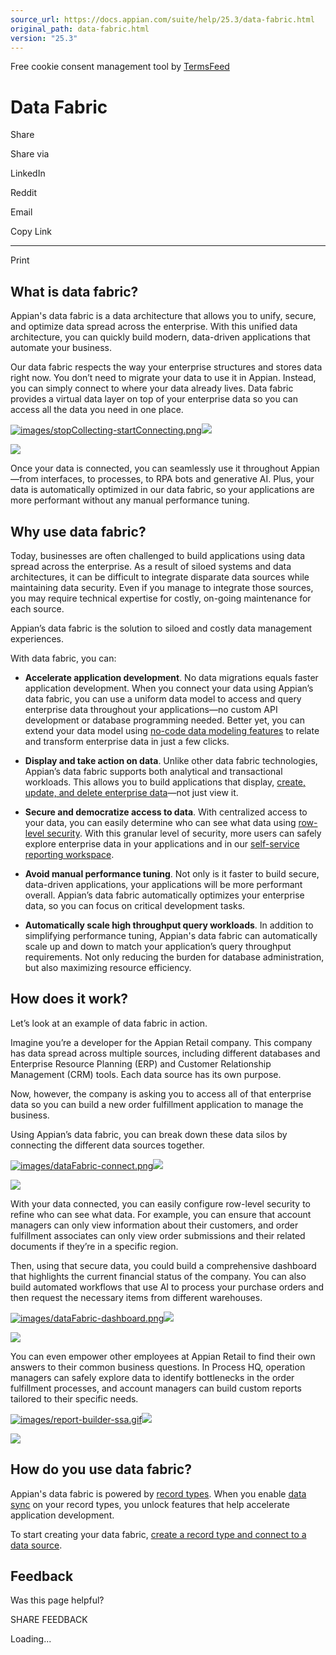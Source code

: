 ```yaml
---
source_url: https://docs.appian.com/suite/help/25.3/data-fabric.html
original_path: data-fabric.html
version: "25.3"
---
```


Free cookie consent management tool by [TermsFeed](https://www.termsfeed.com/)

# Data Fabric

Share

Share via

LinkedIn

Reddit

Email

Copy Link

* * *

Print

## What is data fabric?

Appian's data fabric is a data architecture that allows you to unify, secure, and optimize data spread across the enterprise. With this unified data architecture, you can quickly build modern, data-driven applications that automate your business.

Our data fabric respects the way your enterprise structures and stores data right now. You don’t need to migrate your data to use it in Appian. Instead, you can simply connect to where your data already lives. Data fabric provides a virtual data layer on top of your enterprise data so you can access all the data you need in one place.

[![images/stopCollecting-startConnecting.png](images/stopCollecting-startConnecting.png)![](/suite/help/25.3/images/rn/zoom_magnify_center.png)](#img438)

[![](images/stopCollecting-startConnecting.png)](#_)

Once your data is connected, you can seamlessly use it throughout Appian—from interfaces, to processes, to RPA bots and generative AI. Plus, your data is automatically optimized in our data fabric, so your applications are more performant without any manual performance tuning.

## Why use data fabric?

Today, businesses are often challenged to build applications using data spread across the enterprise. As a result of siloed systems and data architectures, it can be difficult to integrate disparate data sources while maintaining data security. Even if you manage to integrate those sources, you may require technical expertise for costly, on-going maintenance for each source.

Appian’s data fabric is the solution to siloed and costly data management experiences.

With data fabric, you can:

-   **Accelerate application development**. No data migrations equals faster application development. When you connect your data using Appian’s data fabric, you can use a uniform data model to access and query enterprise data throughout your applications—no custom API development or database programming needed. Better yet, you can extend your data model using [no-code data modeling features](about-data-sync.html#what-is-data-sync?) to relate and transform enterprise data in just a few clicks.

-   **Display and take action on data**. Unlike other data fabric technologies, Appian’s data fabric supports both analytical and transactional workloads. This allows you to build applications that display, [create, update, and delete enterprise data](manage-record-data.html)—not just view it.

-   **Secure and democratize access to data**. With centralized access to your data, you can easily determine who can see what data using [row-level security](record-level-security.html). With this granular level of security, more users can safely explore enterprise data in your applications and in our [self-service reporting workspace](allow-users-to-build-reports.html).

-   **Avoid manual performance tuning**. Not only is it faster to build secure, data-driven applications, your applications will be more performant overall. Appian’s data fabric automatically optimizes your enterprise data, so you can focus on critical development tasks.

-   **Automatically scale high throughput query workloads**. In addition to simplifying performance tuning, Appian's data fabric can automatically scale up and down to match your application’s query throughput requirements. Not only reducing the burden for database administration, but also maximizing resource efficiency.

## How does it work?

Let’s look at an example of data fabric in action.

Imagine you’re a developer for the Appian Retail company. This company has data spread across multiple sources, including different databases and Enterprise Resource Planning (ERP) and Customer Relationship Management (CRM) tools. Each data source has its own purpose.

Now, however, the company is asking you to access all of that enterprise data so you can build a new order fulfillment application to manage the business.

Using Appian’s data fabric, you can break down these data silos by connecting the different data sources together.

[![images/dataFabric-connect.png](images/dataFabric-connect.png)![](/suite/help/25.3/images/rn/zoom_magnify_center.png)](#img439)

[![](images/dataFabric-connect.png)](#_)

With your data connected, you can easily configure row-level security to refine who can see what data. For example, you can ensure that account managers can only view information about their customers, and order fulfillment associates can only view order submissions and their related documents if they’re in a specific region.

Then, using that secure data, you could build a comprehensive dashboard that highlights the current financial status of the company. You can also build automated workflows that use AI to process your purchase orders and then request the necessary items from different warehouses.

[![images/dataFabric-dashboard.png](images/dataFabric-dashboard.png)![](/suite/help/25.3/images/rn/zoom_magnify_center.png)](#img440)

[![](images/dataFabric-dashboard.png)](#_)

You can even empower other employees at Appian Retail to find their own answers to their common business questions. In Process HQ, operation managers can safely explore data to identify bottlenecks in the order fulfillment processes, and account managers can build custom reports tailored to their specific needs.

[![images/report-builder-ssa.gif](images/report-builder-ssa.gif)![](/suite/help/25.3/images/rn/zoom_magnify_center.png)](#img441)

[![](images/report-builder-ssa.gif)](#_)

## How do you use data fabric?

Appian's data fabric is powered by [record types](Record_Type_Object.html). When you enable [data sync](about-data-sync.html) on your record types, you unlock features that help accelerate application development.

To start creating your data fabric, [create a record type and connect to a data source](configure-record-data-source.html).

## Feedback

Was this page helpful?

SHARE FEEDBACK

Loading...
